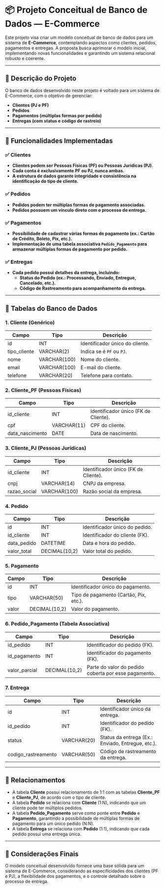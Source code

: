 # 📦 Projeto Conceitual de Banco de Dados — E-Commerce

Este projeto visa criar um modelo conceitual de banco de dados para um sistema de **E-Commerce**, contemplando aspectos como clientes, pedidos, pagamentos e entregas. A proposta busca aprimorar o modelo inicial, implementando novas funcionalidades e garantindo um sistema relacional robusto e coerente.

---

## 📌 Descrição do Projeto

O banco de dados desenvolvido neste projeto é voltado para um sistema de E-Commerce, com o objetivo de gerenciar:

- **Clientes (PJ e PF)**
- **Pedidos**
- **Pagamentos (múltiplas formas por pedido)**
- **Entregas (com status e código de rastreio)**

---

## 🔨 Funcionalidades Implementadas

### ✅ Clientes
- **Clientes podem ser Pessoas Físicas (PF) ou Pessoas Jurídicas (PJ).**
- **Cada conta é exclusivamente PF ou PJ, nunca ambas.**
- **A estrutura de dados garante integridade e consistência na identificação do tipo de cliente.**

### ✅ Pedidos
- **Pedidos podem ter múltiplas formas de pagamento associadas.**
- **Pedidos possuem um vínculo direto com o processo de entrega.**

### ✅ Pagamentos
- **Possibilidade de cadastrar várias formas de pagamento (ex.: Cartão de Crédito, Boleto, Pix, etc.).**
- **Implementação de uma tabela associativa `Pedido_Pagamento` para armazenar múltiplas formas de pagamento por pedido.**

### ✅ Entregas
- **Cada pedido possui detalhes da entrega, incluindo:**
  - **Status do Pedido (ex.: Processando, Enviado, Entregue, Cancelado, etc.).**
  - **Código de Rastreamento para acompanhamento da entrega.**

---

## 📂 Tabelas do Banco de Dados

### 1. **Cliente (Genérico)**
| Campo         | Tipo        | Descrição                          |
|---------------|-------------|------------------------------------|
| id            | INT         | Identificador único do cliente.   |
| tipo_cliente  | VARCHAR(2)   | Indica se é `PF` ou `PJ`.         |
| nome          | VARCHAR(100) | Nome do cliente.                  |
| email         | VARCHAR(100) | E-mail do cliente.                |
| telefone      | VARCHAR(20)  | Telefone para contato.            |

### 2. **Cliente_PF (Pessoas Físicas)**
| Campo         | Tipo        | Descrição                          |
|---------------|-------------|------------------------------------|
| id_cliente    | INT         | Identificador único (FK de Cliente).|
| cpf           | VARCHAR(11)  | CPF do cliente.                   |
| data_nascimento | DATE       | Data de nascimento.               |

### 3. **Cliente_PJ (Pessoas Jurídicas)**
| Campo         | Tipo        | Descrição                          |
|---------------|-------------|------------------------------------|
| id_cliente    | INT         | Identificador único (FK de Cliente).|
| cnpj          | VARCHAR(14)  | CNPJ da empresa.                  |
| razao_social  | VARCHAR(100) | Razão social da empresa.          |

### 4. **Pedido**
| Campo         | Tipo        | Descrição                          |
|---------------|-------------|------------------------------------|
| id            | INT         | Identificador único do pedido.    |
| id_cliente    | INT         | Identificador do cliente (FK).    |
| data_pedido   | DATETIME     | Data e hora do pedido.            |
| valor_total   | DECIMAL(10,2)| Valor total do pedido.            |

### 5. **Pagamento**
| Campo         | Tipo        | Descrição                           |
|---------------|-------------|-------------------------------------|
| id            | INT         | Identificador único do pagamento.  |
| tipo          | VARCHAR(50)  | Tipo de pagamento (Cartão, Pix, etc.).|
| valor         | DECIMAL(10,2)| Valor do pagamento.                |

### 6. **Pedido_Pagamento (Tabela Associativa)**
| Campo         | Tipo        | Descrição                          |
|---------------|-------------|------------------------------------|
| id_pedido     | INT         | Identificador do pedido (FK).     |
| id_pagamento  | INT         | Identificador do pagamento (FK).  |
| valor_parcial | DECIMAL(10,2)| Parte do valor do pedido coberta por esse pagamento.|

### 7. **Entrega**
| Campo            | Tipo        | Descrição                         |
|------------------|-------------|-----------------------------------|
| id               | INT         | Identificador único da entrega.  |
| id_pedido        | INT         | Identificador do pedido (FK).    |
| status           | VARCHAR(20)  | Status da entrega (Ex.: Enviado, Entregue, etc.).|
| codigo_rastreamento | VARCHAR(50) | Código de rastreamento da entrega. |

---

## 🔗 Relacionamentos

- A tabela **Cliente** possui relacionamento de 1:1 com as tabelas **Cliente_PF** e **Cliente_PJ**, de acordo com o tipo de cliente.
- A tabela **Pedido** se relaciona com **Cliente** (1:N), indicando que um cliente pode ter múltiplos pedidos.
- A tabela **Pedido_Pagamento** serve como ponte entre **Pedido** e **Pagamento**, garantindo a possibilidade de múltiplas formas de pagamento para um único pedido (N:N).
- A tabela **Entrega** se relaciona com **Pedido** (1:1), indicando que cada pedido possui uma entrega única.

---

## 📌 Considerações Finais

O modelo conceitual desenvolvido fornece uma base sólida para um sistema de E-Commerce, considerando as especificidades dos clientes (PF e PJ), a flexibilidade dos pagamentos, e o controle detalhado sobre o processo de entrega.  
